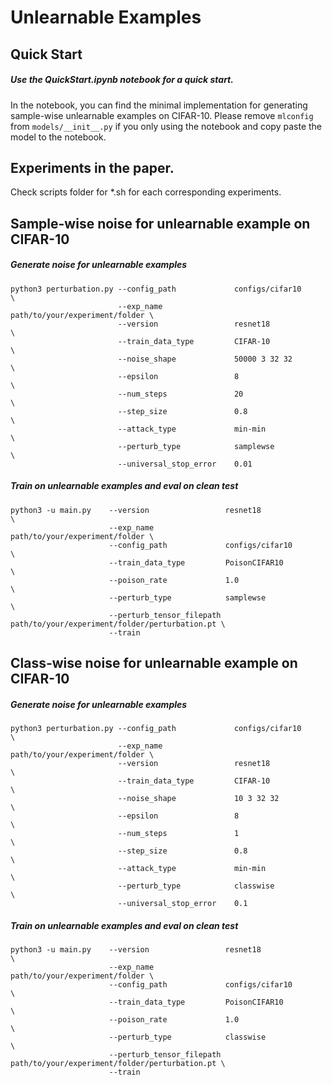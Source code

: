 # Unlearnable Examples

## Quick Start
##### Use the QuickStart.ipynb notebook for a quick start.
In the notebook, you can find the minimal implementation for generating sample-wise unlearnable examples on CIFAR-10.
Please remove `mlconfig` from `models/__init__.py` if you only using the notebook and copy paste the model to the notebook.



## Experiments in the paper.
Check scripts folder for *.sh for each corresponding experiments.

## Sample-wise noise for unlearnable example on CIFAR-10
##### Generate noise for unlearnable examples
```console
python3 perturbation.py --config_path             configs/cifar10                \
                        --exp_name                path/to/your/experiment/folder \
                        --version                 resnet18                       \
                        --train_data_type         CIFAR-10                       \
                        --noise_shape             50000 3 32 32                  \
                        --epsilon                 8                              \
                        --num_steps               20                             \
                        --step_size               0.8                            \
                        --attack_type             min-min                        \
                        --perturb_type            samplewse                      \
                        --universal_stop_error    0.01
```
##### Train on unlearnable examples and eval on clean test
```console
python3 -u main.py    --version                 resnet18                       \
                      --exp_name                path/to/your/experiment/folder \
                      --config_path             configs/cifar10                \
                      --train_data_type         PoisonCIFAR10                  \
                      --poison_rate             1.0                            \
                      --perturb_type            samplewse                      \
                      --perturb_tensor_filepath path/to/your/experiment/folder/perturbation.pt \
                      --train
```


## Class-wise noise for unlearnable example on CIFAR-10
##### Generate noise for unlearnable examples
```console
python3 perturbation.py --config_path             configs/cifar10                \
                        --exp_name                path/to/your/experiment/folder \
                        --version                 resnet18                       \
                        --train_data_type         CIFAR-10                       \
                        --noise_shape             10 3 32 32                     \
                        --epsilon                 8                              \
                        --num_steps               1                              \
                        --step_size               0.8                            \
                        --attack_type             min-min                        \
                        --perturb_type            classwise                      \
                        --universal_stop_error    0.1
```
##### Train on unlearnable examples and eval on clean test
```console
python3 -u main.py    --version                 resnet18                       \
                      --exp_name                path/to/your/experiment/folder \
                      --config_path             configs/cifar10                \
                      --train_data_type         PoisonCIFAR10                  \
                      --poison_rate             1.0                            \
                      --perturb_type            classwise                      \
                      --perturb_tensor_filepath path/to/your/experiment/folder/perturbation.pt \
                      --train
```
